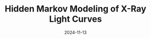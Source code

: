 ---
title: "Hidden Markov Modeling of X-Ray Light Curves"
collection: talks
type: "Invited Talk"
permalink: /talks/2024-11-13-hidden-markov-modeling-x-ray
venue: "CHASC AstroStatistics Center (Harvard & Smithsonian)"
date: 2024-11-13
location: "Boston, MA, USA"
---